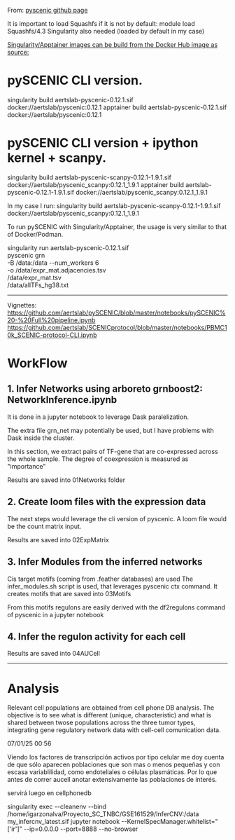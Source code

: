 From: [pyscenic github page](https://github.com/aertslab/pySCENIC/blob/master/docs/installation.rst)



It is important  to load Squashfs if it is not by default: module load Squashfs/4.3
Singularity also needed (loaded by default in my case)


[Singularity/Apptainer images can be build from the Docker Hub image as source:](https://github.com/aertslab/pySCENIC/blob/master/docs/installation.rst#singularityapptainer)

# pySCENIC CLI version.
singularity build aertslab-pyscenic-0.12.1.sif docker://aertslab/pyscenic:0.12.1
apptainer build aertslab-pyscenic-0.12.1.sif docker://aertslab/pyscenic:0.12.1

# pySCENIC CLI version + ipython kernel + scanpy.
singularity build aertslab-pyscenic-scanpy-0.12.1-1.9.1.sif docker://aertslab/pyscenic_scanpy:0.12.1_1.9.1
apptainer build aertslab-pyscenic-0.12.1-1.9.1.sif docker://aertslab/pyscenic_scanpy:0.12.1_1.9.1


In my case I run: singularity build aertslab-pyscenic-scanpy-0.12.1-1.9.1.sif docker://aertslab/pyscenic_scanpy:0.12.1_1.9.1


To run pySCENIC with Singularity/Apptainer, the usage is very similar to that of Docker/Podman.



singularity run aertslab-pyscenic-0.12.1.sif \
    pyscenic grn \
        -B /data:/data
        --num_workers 6 \
        -o /data/expr_mat.adjacencies.tsv \
        /data/expr_mat.tsv \
        /data/allTFs_hg38.txt

    



----

Vignettes: 
https://github.com/aertslab/pySCENIC/blob/master/notebooks/pySCENIC%20-%20Full%20pipeline.ipynb
https://github.com/aertslab/SCENICprotocol/blob/master/notebooks/PBMC10k_SCENIC-protocol-CLI.ipynb



# WorkFlow 

## 1. Infer Networks using arboreto grnboost2: NetworkInference.ipynb
It is done in a jupyter notebook to leverage Dask paralelization. 

The extra file grn_net may potentially be used, but I have problems with Dask inside the cluster. 

In this section, we extract pairs of TF-gene that are co-expressed across the whole sample. 
The degree of coexpression is measured as "importance"

Results are saved into 01Networks folder

## 2. Create loom files with the expression data 

The next steps would leverage the cli version of pyscenic. 
A loom file would be the count matrix input. 

Results are saved into 02ExpMatrix

## 3. Infer Modules from the inferred networks
Cis target motifs (coming from .feather databases) are used 
The infer_modules.sh script is used, that leverages pyscenic ctx command. 
It creates motifs that are saved into 03Motifs 

From this motifs regulons are easily derived with the df2regulons command of pyscenic in a jupyter notebook

## 4. Infer the regulon activity for each cell

Results are saved into 04AUCell



--------------

# Analysis 

Relevant cell populations are obtained from cell phone DB analysis. 
The objective is to see what is different (unique, characteristic) and what is shared between twose populations 
across the three tumor types, integrating gene regulatory network data with cell-cell comunication data. 

07/01/25 00:56

Viendo los factores de transcripción activos por tipo celular me doy cuenta de que sólo aparecen poblaciones que son mas o menos pequeñas y con escasa variablilidad, como endoteliales o células plasmáticas. 
Por lo que antes de correr aucell anotar extensivamente las poblaciones de interés. 

servirá luego en cellphonedb



singularity exec --cleanenv --bind /home/igarzonalva/Proyecto_SC_TNBC/GSE161529/InferCNV:/data  my_infercnv_latest.sif jupyter notebook --KernelSpecManager.whitelist="['ir']"  --ip=0.0.0.0 --port=8888 --no-browser

